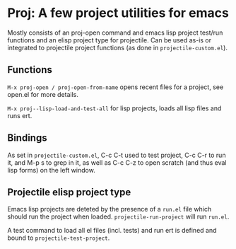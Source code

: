 # Proj: A few project utilities for emacs

Mostly consists of an proj-open command and emacs lisp project test/run functions and an elisp project type for projectile. Can be used as-is or integrated to projectile project functions (as done in ``projectile-custom.el``).

## Functions
``M-x proj-open / proj-open-from-name`` opens recent files for a project, see open.el for more details.

``M-x proj--lisp-load-and-test-all`` for lisp projects, loads all lisp files and runs ert.

## Bindings
As set in ``projectile-custom.el``, C-c C-t used to test project, C-c C-r to run it, and M-p s to grep in it, as well as C-c C-z to open scratch (and thus eval lisp forms) on the left window.

## Projectile elisp project type
Emacs lisp projects are deteted by the presence of a ``run.el`` file which should run the project when loaded. ``projectile-run-project`` will run ``run.el``.

A test command to load all el files (incl. tests) and run ert is defined and bound to ``projectile-test-project``.

